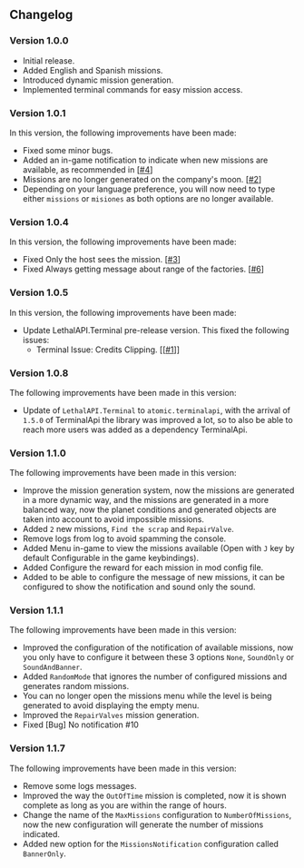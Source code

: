 ## Changelog

### Version 1.0.0

- Initial release.
- Added English and Spanish missions.
- Introduced dynamic mission generation.
- Implemented terminal commands for easy mission access.

### Version 1.0.1

In this version, the following improvements have been made:

- Fixed some minor bugs.
- Added an in-game notification to indicate when new missions are available, as recommended in [[#4](https://github.com/valentin-marquez/LethalMissions/issues/4)]
- Missions are no longer generated on the company's moon. [[#2](https://github.com/valentin-marquez/LethalMissions/issues/2)]
- Depending on your language preference, you will now need to type either `missions` or `misiones` as both options are no longer available. 

### Version 1.0.4

In this version, the following improvements have been made:

- Fixed Only the host sees the mission. [[#3](https://github.com/valentin-marquez/LethalMissions/issues/3)]
- Fixed Always getting message about range of the factories. [[#6](https://github.com/valentin-marquez/LethalMissions/issues/6)]

### Version 1.0.5


In this version, the following improvements have been made:

- Update LethalAPI.Terminal pre-release version. This fixed the following issues:
    - Terminal Issue: Credits Clipping. [[[#1](https://github.com/valentin-marquez/LethalMissions/issues/1)]]


### Version 1.0.8

The following improvements have been made in this version:

- Update of ``LethalAPI.Terminal`` to ``atomic.terminalapi``, with the arrival of `1.5.0` of TerminalApi the library was improved a lot, so to also be able to reach more users was added as a dependency TerminalApi.


### Version 1.1.0

The following improvements have been made in this version:

- Improve the mission generation system, now the missions are generated in a more dynamic way, and the missions are generated in a more balanced way, now the planet conditions and generated objects are taken into account to avoid impossible missions.
- Added `2` new missions, `Find the scrap` and `RepairValve`.
- Remove logs from log to avoid spamming the console.
- Added Menu in-game to view the missions available (Open with `J` key by default Configurable in the game keybindings).
- Added Configure the reward for each mission in mod config file.
- Added to be able to configure the message of new missions, it can be configured to show the notification and sound only the sound.

### Version 1.1.1

The following improvements have been made in this version:

- Improved the configuration of the notification of available missions, now you only have to configure it between these 3 options `None`, `SoundOnly` or `SoundAndBanner`.
- Added `RandomMode` that ignores the number of configured missions and generates random missions.
- You can no longer open the missions menu while the level is being generated to avoid displaying the empty menu.
- Improved the `RepairValves` mission generation.
- Fixed [Bug] No notification #10


### Version 1.1.7

The following improvements have been made in this version:

- Remove some logs messages.
- Improved the way the `OutOfTime` mission is completed, now it is shown complete as long as you are within the range of hours.
- Change the name of the `MaxMissions` configuration to `NumberOfMissions`, now the new configuration will generate the number of missions indicated.
- Added new option for the `MissionsNotification` configuration called `BannerOnly`.
